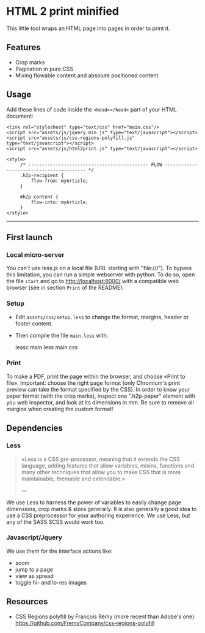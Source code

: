 HTML 2 print minified
=====================

This little tool wraps an HTML page into pages in order to print it.


Features
--------
- Crop marks
- Pagination in pure CSS
- Mixing flowable content and absolute positioned content

Usage
-----

Add these lines of code inside the `<head></head>` part of your HTML document:

    <link rel="stylesheet" type="text/css" href="main.css"/>
    <script src="assets/js/jquery.min.js" type="text/javascript"></script>
    <script src="assets/js/css-regions-polyfill.js" type="text/javascript"></script>
    <script src="assets/js/html2print.js" type="text/javascript"></script>

    <style>
         /* -------------------------------------------- FLOW ----------------------------------------- */
         .h2p-recipient {
             flow-from: myArticle;
         }

         #h2p-content {
             flow-into: myArticle;
         }
    </style>




* * *

First launch
------------

### Local micro-server

You can't use less.js on a local file (URL starting with "file:///").
To bypass this limitation, you can run a simple webserver with python.
To do so, open the file `start` and go to <http://localhost:8000/> with a compatible web browser (see in section `Print` of the README).


### Setup

- Edit `assets/css/setup.less` to change the format, margins, header or footer content.
- Then compile the file `main.less` with:

    lessc main.less main.css


### Print

To make a PDF, print the page within the browser, and choose «Print to file».
Important: choose the right page format (only Chromium's print preview can take the format specified by the CSS).
In order to know your paper format (with the crop marks), inspect one ".h2p-paper" element with you web inspector, and look at its dimensions in mm. Be sure to remove all margins when creating the custom format!





Dependencies
------------

### Less

> «Less is a CSS pre-processor, meaning that it extends the CSS language, adding
features that allow variables, mixins, functions and many other techniques
that allow you to make CSS that is more maintainable, themable and
extendable.»
> <footer>— <http://lesscss.org/></footer>

We use Less to harness the power of variables to easily change page dimensions, crop marks & sizes generally.
It is also generally a good idea to use a CSS preprocessor for your authoring experience. We use Less, but any of the SASS SCSS would work too.



### Javascript/Jquery

We use them for the interface actions like:
- zoom
- jump to a page
- view as spread
- toggle hi- and lo-res images




Resources
---------
- CSS Regions polyfill by François Rémy (more recent than Adobe's one): <https://github.com/FremyCompany/css-regions-polyfill>



